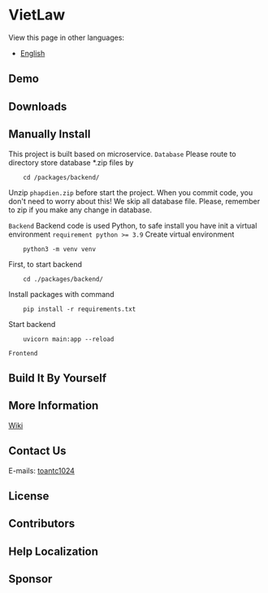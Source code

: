 # VietLaw

View this page in other languages:

- [English](./docs/README_en.md)

## Demo

## Downloads

## Manually Install

This project is built based on microservice.
`Database`
Please route to directory store database \*.zip files by

```
    cd /packages/backend/
```

Unzip `phapdien.zip` before start the project. When you commit code, you don't need to worry about this! We skip all database file. Please, remember to zip if you make any change in database.

`Backend`
Backend code is used Python, to safe install you have init a virtual environment
`requirement python >= 3.9`
Create virtual environment

```
    python3 -m venv venv
```

First, to start backend

```
    cd ./packages/backend/
```

Install packages with command

```
    pip install -r requirements.txt
```

Start backend

```
    uvicorn main:app --reload
```

`Frontend`

## Build It By Yourself

## More Information

[Wiki](./docs/wiki/en/Introduction.md)

## Contact Us

E-mails: [toantc1024](mailto:tctoan1024@gmail.com)

## License

## Contributors

## Help Localization

## Sponsor
